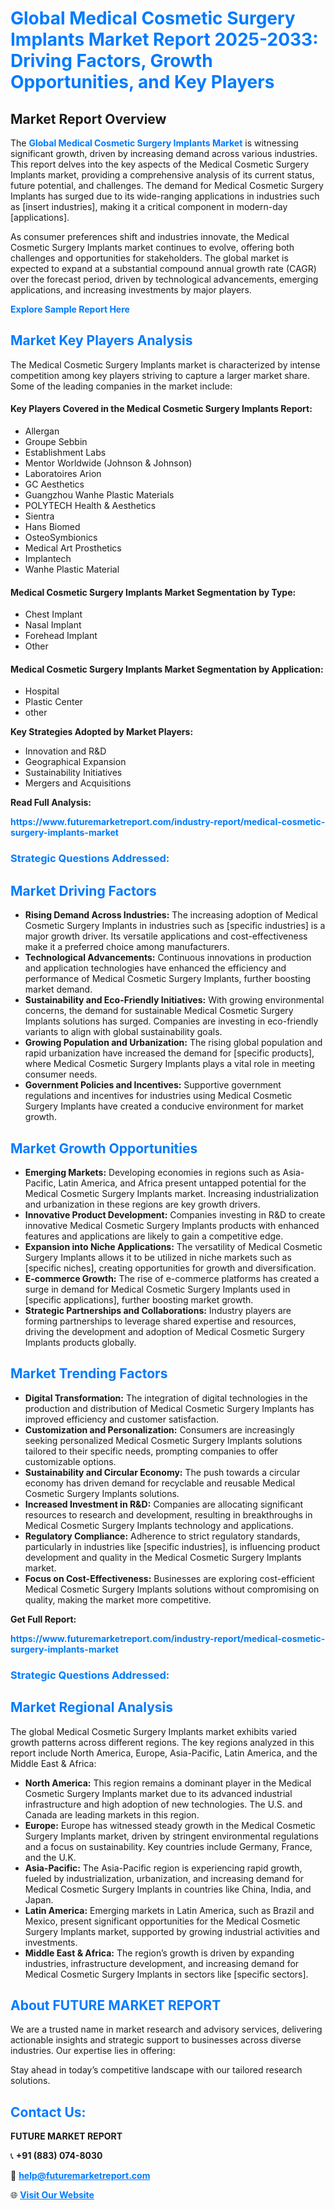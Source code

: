 <h1 style="color: #007BFF;">Global Medical Cosmetic Surgery Implants Market Report 2025-2033: Driving Factors, Growth Opportunities, and Key Players</h1>

<section id="overview">
<h2>Market Report Overview</h2>
<p>The <a href="https://www.futuremarketreport.com/industry-report/medical-cosmetic-surgery-implants-market" style="color: #007BFF; text-decoration: none;"><strong>Global Medical Cosmetic Surgery Implants Market</strong></a> is witnessing significant growth, driven by increasing demand across various industries. This report delves into the key aspects of the Medical Cosmetic Surgery Implants market, providing a comprehensive analysis of its current status, future potential, and challenges. The demand for Medical Cosmetic Surgery Implants has surged due to its wide-ranging applications in industries such as [insert industries], making it a critical component in modern-day [applications].</p>
<p>As consumer preferences shift and industries innovate, the Medical Cosmetic Surgery Implants market continues to evolve, offering both challenges and opportunities for stakeholders. The global market is expected to expand at a substantial compound annual growth rate (CAGR) over the forecast period, driven by technological advancements, emerging applications, and increasing investments by major players.</p>
</section>

<section id="overview">
<p><a href="https://www.futuremarketreport.com/request-sample/reportId=78132" style="color: #007BFF; text-decoration: none;"><strong>Explore Sample Report Here</strong></a></p>
</section>

<section id="key-players">
<h2 style="color: #007BFF;">Market Key Players Analysis</h2>
<p>The Medical Cosmetic Surgery Implants market is characterized by intense competition among key players striving to capture a larger market share. Some of the leading companies in the market include:</p>
<h4>Key Players Covered in the Medical Cosmetic Surgery Implants Report:</h4>
<ul><li>Allergan</li><li>Groupe Sebbin</li><li>Establishment Labs</li><li>Mentor Worldwide (Johnson &amp; Johnson)</li><li>Laboratoires Arion</li><li>GC Aesthetics</li><li>Guangzhou Wanhe Plastic Materials</li><li>POLYTECH Health &amp; Aesthetics</li><li>Sientra</li><li>Hans Biomed</li><li>OsteoSymbionics</li><li>Medical Art Prosthetics</li><li>Implantech</li><li>Wanhe Plastic Material</li></ul>
<h4>Medical Cosmetic Surgery Implants Market Segmentation by Type:</h4>
<ul><li>Chest Implant</li><li>Nasal Implant</li><li>Forehead Implant</li><li>Other</li></ul>

<h4>Medical Cosmetic Surgery Implants Market Segmentation by Application:</h4>
<ul><li>Hospital</li><li>Plastic Center</li><li>other</li></ul>
<p><strong>Key Strategies Adopted by Market Players:</strong></p>
<ul>
<li>Innovation and R&D</li>
<li>Geographical Expansion</li>
<li>Sustainability Initiatives</li>
<li>Mergers and Acquisitions</li>
</ul>
</section>

<section>
<p><strong>Read Full Analysis: </strong></p><a href="https://www.futuremarketreport.com/industry-report/medical-cosmetic-surgery-implants-market" style="color: #007BFF; text-decoration: none;"><strong>https://www.futuremarketreport.com/industry-report/medical-cosmetic-surgery-implants-market</strong></a>
<h3 style="color: #007BFF;">Strategic Questions Addressed:</h3>
</section>

<section id="driving-factors">
<h2 style="color: #007BFF;">Market Driving Factors</h2>
<ul>
<li><strong>Rising Demand Across Industries:</strong> The increasing adoption of Medical Cosmetic Surgery Implants in industries such as [specific industries] is a major growth driver. Its versatile applications and cost-effectiveness make it a preferred choice among manufacturers.</li>
<li><strong>Technological Advancements:</strong> Continuous innovations in production and application technologies have enhanced the efficiency and performance of Medical Cosmetic Surgery Implants, further boosting market demand.</li>
<li><strong>Sustainability and Eco-Friendly Initiatives:</strong> With growing environmental concerns, the demand for sustainable Medical Cosmetic Surgery Implants solutions has surged. Companies are investing in eco-friendly variants to align with global sustainability goals.</li>
<li><strong>Growing Population and Urbanization:</strong> The rising global population and rapid urbanization have increased the demand for [specific products], where Medical Cosmetic Surgery Implants plays a vital role in meeting consumer needs.</li>
<li><strong>Government Policies and Incentives:</strong> Supportive government regulations and incentives for industries using Medical Cosmetic Surgery Implants have created a conducive environment for market growth.</li>
</ul>
</section>

<section id="growth-opportunities">
<h2 style="color: #007BFF;">Market Growth Opportunities</h2>
<ul>
<li><strong>Emerging Markets:</strong> Developing economies in regions such as Asia-Pacific, Latin America, and Africa present untapped potential for the Medical Cosmetic Surgery Implants market. Increasing industrialization and urbanization in these regions are key growth drivers.</li>
<li><strong>Innovative Product Development:</strong> Companies investing in R&D to create innovative Medical Cosmetic Surgery Implants products with enhanced features and applications are likely to gain a competitive edge.</li>
<li><strong>Expansion into Niche Applications:</strong> The versatility of Medical Cosmetic Surgery Implants allows it to be utilized in niche markets such as [specific niches], creating opportunities for growth and diversification.</li>
<li><strong>E-commerce Growth:</strong> The rise of e-commerce platforms has created a surge in demand for Medical Cosmetic Surgery Implants used in [specific applications], further boosting market growth.</li>
<li><strong>Strategic Partnerships and Collaborations:</strong> Industry players are forming partnerships to leverage shared expertise and resources, driving the development and adoption of Medical Cosmetic Surgery Implants products globally.</li>
</ul>
</section>

<section id="trending-factors">
<h2 style="color: #007BFF;">Market Trending Factors</h2>
<ul>
<li><strong>Digital Transformation:</strong> The integration of digital technologies in the production and distribution of Medical Cosmetic Surgery Implants has improved efficiency and customer satisfaction.</li>
<li><strong>Customization and Personalization:</strong> Consumers are increasingly seeking personalized Medical Cosmetic Surgery Implants solutions tailored to their specific needs, prompting companies to offer customizable options.</li>
<li><strong>Sustainability and Circular Economy:</strong> The push towards a circular economy has driven demand for recyclable and reusable Medical Cosmetic Surgery Implants solutions.</li>
<li><strong>Increased Investment in R&D:</strong> Companies are allocating significant resources to research and development, resulting in breakthroughs in Medical Cosmetic Surgery Implants technology and applications.</li>
<li><strong>Regulatory Compliance:</strong> Adherence to strict regulatory standards, particularly in industries like [specific industries], is influencing product development and quality in the Medical Cosmetic Surgery Implants market.</li>
<li><strong>Focus on Cost-Effectiveness:</strong> Businesses are exploring cost-efficient Medical Cosmetic Surgery Implants solutions without compromising on quality, making the market more competitive.</li>
</ul>
</section>

<section>
<p><strong>Get Full Report: </strong></p><a href="https://www.futuremarketreport.com/industry-report/medical-cosmetic-surgery-implants-market" style="color: #007BFF; text-decoration: none;"><strong>https://www.futuremarketreport.com/industry-report/medical-cosmetic-surgery-implants-market</strong></a>
<h3 style="color: #007BFF;">Strategic Questions Addressed:</h3>
</section>


<section id="regional-analysis">
<h2 style="color: #007BFF;">Market Regional Analysis</h2>
<p>The global Medical Cosmetic Surgery Implants market exhibits varied growth patterns across different regions. The key regions analyzed in this report include North America, Europe, Asia-Pacific, Latin America, and the Middle East & Africa:</p>
<ul>
<li><strong>North America:</strong> This region remains a dominant player in the Medical Cosmetic Surgery Implants market due to its advanced industrial infrastructure and high adoption of new technologies. The U.S. and Canada are leading markets in this region.</li>
<li><strong>Europe:</strong> Europe has witnessed steady growth in the Medical Cosmetic Surgery Implants market, driven by stringent environmental regulations and a focus on sustainability. Key countries include Germany, France, and the U.K.</li>
<li><strong>Asia-Pacific:</strong> The Asia-Pacific region is experiencing rapid growth, fueled by industrialization, urbanization, and increasing demand for Medical Cosmetic Surgery Implants in countries like China, India, and Japan.</li>
<li><strong>Latin America:</strong> Emerging markets in Latin America, such as Brazil and Mexico, present significant opportunities for the Medical Cosmetic Surgery Implants market, supported by growing industrial activities and investments.</li>
<li><strong>Middle East & Africa:</strong> The region’s growth is driven by expanding industries, infrastructure development, and increasing demand for Medical Cosmetic Surgery Implants in sectors like [specific sectors].</li>
</ul>
</section>

<footer>
<h2 style="color: #007BFF;">About FUTURE MARKET REPORT</h2>
<p>We are a trusted name in market research and advisory services, delivering actionable insights and strategic support to businesses across diverse industries. Our expertise lies in offering:</p>

<p>Stay ahead in today’s competitive landscape with our tailored research solutions.</p>

<h2 style="color: #007BFF;">Contact Us:</h2>
<p><strong>FUTURE MARKET REPORT</strong></p>
<p>📞 <strong>+91 (883) 074-8030</strong></p>
<p>📧 <strong><a href="mailto:help@futuremarketreport.com" style="color: #007BFF;">help@futuremarketreport.com</a></strong></p>
<p>🌐 <strong><a href="https://www.futuremarketreport.com/" style="color: #007BFF;">Visit Our Website</a></strong></p>
</footer>
